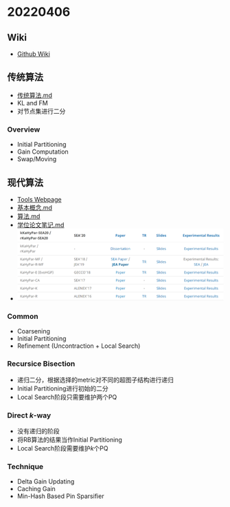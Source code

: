# 20220406
## Wiki
- [Github Wiki](https://github.com/zerzerzerz/graph-partition)
## 传统算法
- [传统算法.md](../传统算法.md)
- KL and FM
- 对节点集进行二分
### Overview
  - Initial Partitioning
  - Gain Computation
  - Swap/Moving

## 现代算法
- [Tools Webpage](https://kahypar.org/)
- [基本概念.md](../基本概念.md)
- [算法.md](../算法.md)
- [学位论文笔记.md](../Dissertation-Note.md)
- ![papers](../fig/pre/20220406/papers.jpg)
### Common
- Coarsening
- Initial Partitioning
- Refinement (Uncontraction + Local Search)
### Recursice Bisection
- 递归二分，根据选择的metric对不同的超图子结构进行递归
- Initial Partitioning进行初始的二分
- Local Search阶段只需要维护两个PQ
### Direct $k$-way
- 没有递归的阶段
- 将RB算法的结果当作Initial Partitioning
- Local Search阶段需要维护$k$个PQ
### Technique
- Delta Gain Updating
- Caching Gain
- Min-Hash Based Pin Sparsifier